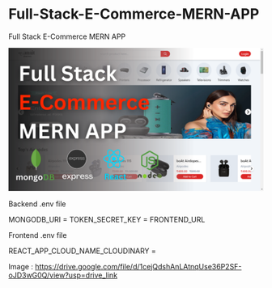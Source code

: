 # Full-Stack-E-Commerce-MERN-APP
Full Stack E-Commerce MERN APP

![Alt text](Full%20Stack%20E-Commerce%20MERN%20App.png?raw=true "Title")

Backend .env file 

MONGODB_URI = 
TOKEN_SECRET_KEY = 
FRONTEND_URL

Frontend .env file

REACT_APP_CLOUD_NAME_CLOUDINARY = 

Image : https://drive.google.com/file/d/1cejQdshAnLAtnqUse36P2SF-oJD3wG0Q/view?usp=drive_link

